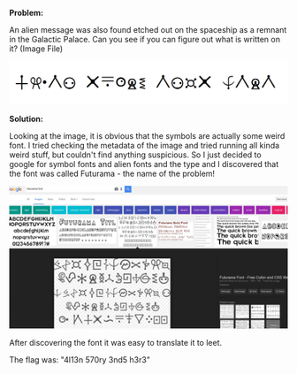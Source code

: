 <b>Problem:</b>

An alien message was also found etched out on the spaceship as a remnant in the Galactic Palace. 
Can you see if you can figure out what is written on it? (Image File)

<img src="https://github.com/indraniljana/H4CKN1T_writeup_2016/blob/master/Futurama/Q6.png" />



<b>Solution:</b>

Looking at the image, it is obvious that the symbols are actually some weird font.
I tried checking the metadata of the image and tried running all kinda weird stuff, but couldn't find anything suspicious.
So I just decided to google for symbol fonts and alien fonts and the type and I discovered that the font was called Futurama - the 
name of the problem!

<img src="https://github.com/indraniljana/H4CKN1T_writeup_2016/blob/master/Futurama/Q6.JPG" />

After discovering the font it was easy to translate it to leet.

The flag was: "4l13n 570ry 3nd5 h3r3"
